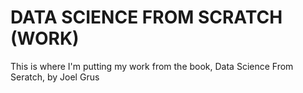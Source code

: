 DATA SCIENCE FROM SCRATCH (WORK)
================================

This is where I'm putting my work from the book, Data Science From Seratch, by Joel Grus
